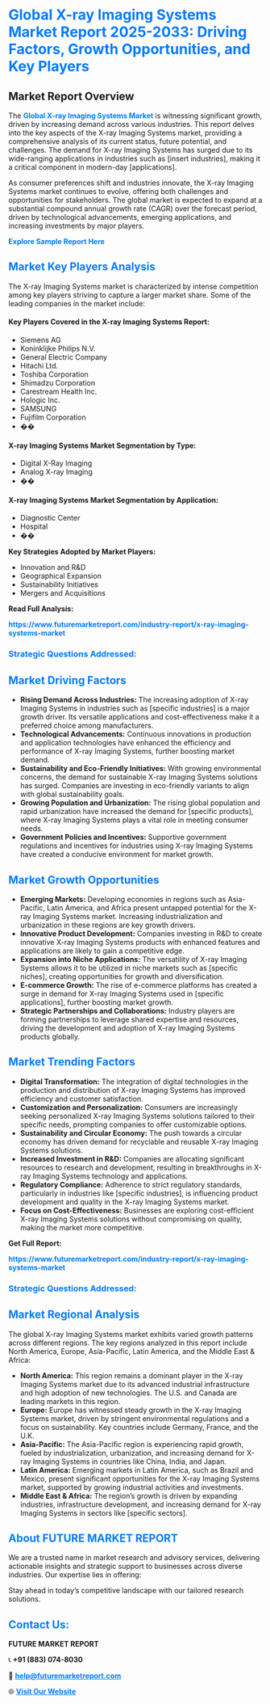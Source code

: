 <h1 style="color: #007BFF;">Global X-ray Imaging Systems Market Report 2025-2033: Driving Factors, Growth Opportunities, and Key Players</h1>

<section id="overview">
<h2>Market Report Overview</h2>
<p>The <a href="https://www.futuremarketreport.com/industry-report/x-ray-imaging-systems-market" style="color: #007BFF; text-decoration: none;"><strong>Global X-ray Imaging Systems Market</strong></a> is witnessing significant growth, driven by increasing demand across various industries. This report delves into the key aspects of the X-ray Imaging Systems market, providing a comprehensive analysis of its current status, future potential, and challenges. The demand for X-ray Imaging Systems has surged due to its wide-ranging applications in industries such as [insert industries], making it a critical component in modern-day [applications].</p>
<p>As consumer preferences shift and industries innovate, the X-ray Imaging Systems market continues to evolve, offering both challenges and opportunities for stakeholders. The global market is expected to expand at a substantial compound annual growth rate (CAGR) over the forecast period, driven by technological advancements, emerging applications, and increasing investments by major players.</p>
</section>

<section id="overview">
<p><a href="https://www.futuremarketreport.com/request-sample/reportId=113809" style="color: #007BFF; text-decoration: none;"><strong>Explore Sample Report Here</strong></a></p>
</section>

<section id="key-players">
<h2 style="color: #007BFF;">Market Key Players Analysis</h2>
<p>The X-ray Imaging Systems market is characterized by intense competition among key players striving to capture a larger market share. Some of the leading companies in the market include:</p>
<h4>Key Players Covered in the X-ray Imaging Systems Report:</h4>
<ul><li>Siemens AG</li><li>Koninklijke Philips N.V.</li><li>General Electric Company</li><li>Hitachi Ltd.</li><li>Toshiba Corporation</li><li>Shimadzu Corporation</li><li>Carestream Health Inc.</li><li>Hologic Inc.</li><li>SAMSUNG</li><li>Fujifilm Corporation</li><li>��</li></ul>
<h4>X-ray Imaging Systems Market Segmentation by Type:</h4>
<ul><li>Digital X-Ray Imaging</li><li>Analog X-ray Imaging</li><li>��</li></ul>

<h4>X-ray Imaging Systems Market Segmentation by Application:</h4>
<ul><li>Diagnostic Center</li><li>Hospital</li><li>��</li></ul>
<p><strong>Key Strategies Adopted by Market Players:</strong></p>
<ul>
<li>Innovation and R&D</li>
<li>Geographical Expansion</li>
<li>Sustainability Initiatives</li>
<li>Mergers and Acquisitions</li>
</ul>
</section>

<section>
<p><strong>Read Full Analysis: </strong></p><a href="https://www.futuremarketreport.com/industry-report/x-ray-imaging-systems-market" style="color: #007BFF; text-decoration: none;"><strong>https://www.futuremarketreport.com/industry-report/x-ray-imaging-systems-market</strong></a>
<h3 style="color: #007BFF;">Strategic Questions Addressed:</h3>
</section>

<section id="driving-factors">
<h2 style="color: #007BFF;">Market Driving Factors</h2>
<ul>
<li><strong>Rising Demand Across Industries:</strong> The increasing adoption of X-ray Imaging Systems in industries such as [specific industries] is a major growth driver. Its versatile applications and cost-effectiveness make it a preferred choice among manufacturers.</li>
<li><strong>Technological Advancements:</strong> Continuous innovations in production and application technologies have enhanced the efficiency and performance of X-ray Imaging Systems, further boosting market demand.</li>
<li><strong>Sustainability and Eco-Friendly Initiatives:</strong> With growing environmental concerns, the demand for sustainable X-ray Imaging Systems solutions has surged. Companies are investing in eco-friendly variants to align with global sustainability goals.</li>
<li><strong>Growing Population and Urbanization:</strong> The rising global population and rapid urbanization have increased the demand for [specific products], where X-ray Imaging Systems plays a vital role in meeting consumer needs.</li>
<li><strong>Government Policies and Incentives:</strong> Supportive government regulations and incentives for industries using X-ray Imaging Systems have created a conducive environment for market growth.</li>
</ul>
</section>

<section id="growth-opportunities">
<h2 style="color: #007BFF;">Market Growth Opportunities</h2>
<ul>
<li><strong>Emerging Markets:</strong> Developing economies in regions such as Asia-Pacific, Latin America, and Africa present untapped potential for the X-ray Imaging Systems market. Increasing industrialization and urbanization in these regions are key growth drivers.</li>
<li><strong>Innovative Product Development:</strong> Companies investing in R&D to create innovative X-ray Imaging Systems products with enhanced features and applications are likely to gain a competitive edge.</li>
<li><strong>Expansion into Niche Applications:</strong> The versatility of X-ray Imaging Systems allows it to be utilized in niche markets such as [specific niches], creating opportunities for growth and diversification.</li>
<li><strong>E-commerce Growth:</strong> The rise of e-commerce platforms has created a surge in demand for X-ray Imaging Systems used in [specific applications], further boosting market growth.</li>
<li><strong>Strategic Partnerships and Collaborations:</strong> Industry players are forming partnerships to leverage shared expertise and resources, driving the development and adoption of X-ray Imaging Systems products globally.</li>
</ul>
</section>

<section id="trending-factors">
<h2 style="color: #007BFF;">Market Trending Factors</h2>
<ul>
<li><strong>Digital Transformation:</strong> The integration of digital technologies in the production and distribution of X-ray Imaging Systems has improved efficiency and customer satisfaction.</li>
<li><strong>Customization and Personalization:</strong> Consumers are increasingly seeking personalized X-ray Imaging Systems solutions tailored to their specific needs, prompting companies to offer customizable options.</li>
<li><strong>Sustainability and Circular Economy:</strong> The push towards a circular economy has driven demand for recyclable and reusable X-ray Imaging Systems solutions.</li>
<li><strong>Increased Investment in R&D:</strong> Companies are allocating significant resources to research and development, resulting in breakthroughs in X-ray Imaging Systems technology and applications.</li>
<li><strong>Regulatory Compliance:</strong> Adherence to strict regulatory standards, particularly in industries like [specific industries], is influencing product development and quality in the X-ray Imaging Systems market.</li>
<li><strong>Focus on Cost-Effectiveness:</strong> Businesses are exploring cost-efficient X-ray Imaging Systems solutions without compromising on quality, making the market more competitive.</li>
</ul>
</section>

<section>
<p><strong>Get Full Report: </strong></p><a href="https://www.futuremarketreport.com/industry-report/x-ray-imaging-systems-market" style="color: #007BFF; text-decoration: none;"><strong>https://www.futuremarketreport.com/industry-report/x-ray-imaging-systems-market</strong></a>
<h3 style="color: #007BFF;">Strategic Questions Addressed:</h3>
</section>


<section id="regional-analysis">
<h2 style="color: #007BFF;">Market Regional Analysis</h2>
<p>The global X-ray Imaging Systems market exhibits varied growth patterns across different regions. The key regions analyzed in this report include North America, Europe, Asia-Pacific, Latin America, and the Middle East & Africa:</p>
<ul>
<li><strong>North America:</strong> This region remains a dominant player in the X-ray Imaging Systems market due to its advanced industrial infrastructure and high adoption of new technologies. The U.S. and Canada are leading markets in this region.</li>
<li><strong>Europe:</strong> Europe has witnessed steady growth in the X-ray Imaging Systems market, driven by stringent environmental regulations and a focus on sustainability. Key countries include Germany, France, and the U.K.</li>
<li><strong>Asia-Pacific:</strong> The Asia-Pacific region is experiencing rapid growth, fueled by industrialization, urbanization, and increasing demand for X-ray Imaging Systems in countries like China, India, and Japan.</li>
<li><strong>Latin America:</strong> Emerging markets in Latin America, such as Brazil and Mexico, present significant opportunities for the X-ray Imaging Systems market, supported by growing industrial activities and investments.</li>
<li><strong>Middle East & Africa:</strong> The region’s growth is driven by expanding industries, infrastructure development, and increasing demand for X-ray Imaging Systems in sectors like [specific sectors].</li>
</ul>
</section>

<footer>
<h2 style="color: #007BFF;">About FUTURE MARKET REPORT</h2>
<p>We are a trusted name in market research and advisory services, delivering actionable insights and strategic support to businesses across diverse industries. Our expertise lies in offering:</p>

<p>Stay ahead in today’s competitive landscape with our tailored research solutions.</p>

<h2 style="color: #007BFF;">Contact Us:</h2>
<p><strong>FUTURE MARKET REPORT</strong></p>
<p>📞 <strong>+91 (883) 074-8030</strong></p>
<p>📧 <strong><a href="mailto:help@futuremarketreport.com" style="color: #007BFF;">help@futuremarketreport.com</a></strong></p>
<p>🌐 <strong><a href="https://www.futuremarketreport.com/" style="color: #007BFF;">Visit Our Website</a></strong></p>
</footer>